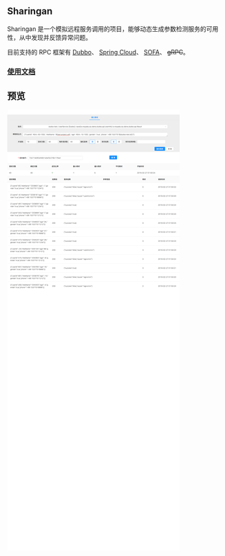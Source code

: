 Sharingan
---------------

Sharingan 是一个模拟远程服务调用的项目，能够动态生成参数检测服务的可用性，从中发现并反馈异常问题。

目前支持的 RPC 框架有
[Dubbo](http://dubbo.apache.org/)、
[Spring Cloud](http://projects.spring.io/spring-cloud/)、
[SOFA](https://www.sofastack.tech/)、
~~gRPC~~。

### [使用文档](https://moyada.github.io/sharingan/)

## 预览

![example](docs/images/example.png)